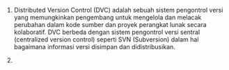 1. Distributed Version Control (DVC) adalah sebuah sistem pengontrol versi yang memungkinkan pengembang untuk mengelola dan melacak perubahan dalam kode sumber dan proyek perangkat lunak secara kolaboratif. DVC berbeda dengan sistem pengontrol versi sentral (centralized version control) seperti SVN (Subversion) dalam hal bagaimana informasi versi disimpan dan didistribusikan.

2. 
